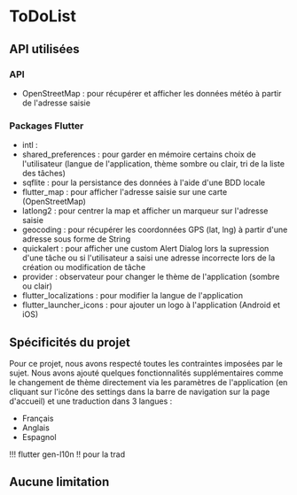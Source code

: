 # ToDoList

## API utilisées

### API
- OpenStreetMap : pour récupérer et afficher les données météo à partir de l'adresse saisie

### Packages Flutter
- intl :
- shared_preferences : pour garder en mémoire certains choix de l'utilisateur (langue de l'application, thème sombre ou clair, tri de la liste des tâches)
- sqflite : pour la persistance des données à l'aide d'une BDD locale
- flutter_map : pour afficher l'adresse saisie sur une carte (OpenStreetMap)
- latlong2 : pour centrer la map et afficher un marqueur sur l'adresse saisie
- geocoding : pour récupérer les coordonnées GPS (lat, lng) à partir d'une adresse sous forme de String
- quickalert : pour afficher une custom Alert Dialog lors la supression d'une tâche ou si l'utilisateur a saisi une adresse incorrecte lors de la création ou modification de tâche
- provider : observateur pour changer le thème de l'application (sombre ou clair)
- flutter_localizations : pour modifier la langue de l'application
- flutter_launcher_icons : pour ajouter un logo à l'application (Android et iOS)

## Spécificités du projet
Pour ce projet, nous avons respecté toutes les contraintes imposées par le sujet. Nous avons ajouté quelques fonctionnalités supplémentaires comme le changement de thème directement via les paramètres de l'application (en cliquant sur l'icône des settings dans la barre de navigation sur la page d'accueil) et une traduction dans 3 langues :
- Français
- Anglais
- Espagnol

!!! flutter gen-l10n !! pour la trad

## Aucune limitation
